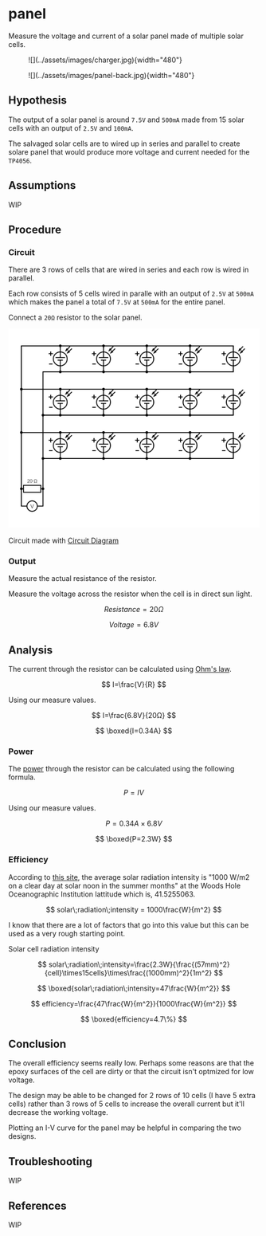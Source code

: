 # panel

Measure the voltage and current of a solar panel made of multiple solar cells.

<figure markdown>
  ![](../assets/images/charger.jpg){width="480"}
</figure>

<figure markdown>
  ![](../assets/images/panel-back.jpg){width="480"}
</figure>

## Hypothesis

The output of a solar panel is around `7.5V` and `500mA` made from 15 solar cells with an output of `2.5V` and `100mA`.

The salvaged solar cells are to wired up in series and parallel to create solare panel that would
produce more voltage and current needed for the `TP4056`. 

## Assumptions

WIP

## Procedure

### Circuit

There are 3 rows of cells that are wired in series and each row is wired in parallel.

Each row consists of 5 cells wired in paralle with an output of `2.5V` at `500mA` which makes the panel a total of `7.5V` at `500mA` for the entire panel.

Connect a `20Ω` resistor to the solar panel.

![](../assets/images/circuit-panel.png)

Circuit made with [Circuit Diagram](https://www.circuit-diagram.org/)

### Output

Measure the actual resistance of the resistor.

Measure the voltage across the resistor when the cell is in direct sun light.

$$
Resistance=20Ω
$$

$$
Voltage=6.8V
$$

## Analysis

The current through the resistor can be calculated using [Ohm's law](https://en.wikipedia.org/wiki/Ohm%27s_law).

$$
I=\frac{V}{R}
$$

Using our measure values.

$$
I=\frac{6.8V}{20Ω}
$$

$$
\boxed{I=0.34A}
$$

### Power

The [power](https://en.wikipedia.org/wiki/Power_%28physics%29) through the resistor can be calculated using the following formula.

$$
P=IV
$$

Using our measure values.

$$
P=0.34A\times6.8V
$$

$$
\boxed{P=2.3W}
$$

### Efficiency

According to [this site](https://www.whoi.edu/science/AOPE/mvco/description/SolRad.html), the average solar radiation intensity is
"1000 W/m2 on a clear day at solar noon in the summer months" at the Woods Hole Oceanographic Institution lattitude which is, 41.5255063.

$$
solar\;radiation\;intensity = 1000\frac{W}{m^2}
$$

I know that there are a lot of factors that go into this value but this can be used as a very rough starting point.

Solar cell radiation intensity

$$
solar\;radiation\;intensity=\frac{2.3W}{\frac{(57mm)^2}{cell}\times15cells}\times\frac{(1000mm)^2}{1m^2}
$$

$$
\boxed{solar\;radiation\;intensity=47\frac{W}{m^2}}
$$

$$
efficiency=\frac{47\frac{W}{m^2}}{1000\frac{W}{m^2}}
$$

$$
\boxed{efficiency=4.7\%}
$$

## Conclusion

The overall efficiency seems really low. Perhaps some reasons are that the epoxy surfaces of
the cell are dirty or that the circuit isn't optmized for low voltage.

The design may be able to be changed for 2 rows of 10 cells (I have 5 extra cells) rather than 3 rows of 5 cells to
increase the overall current but it'll decrease the working voltage.

Plotting an I-V curve for the panel may be helpful in comparing the two designs.

## Troubleshooting

WIP

## References

WIP
